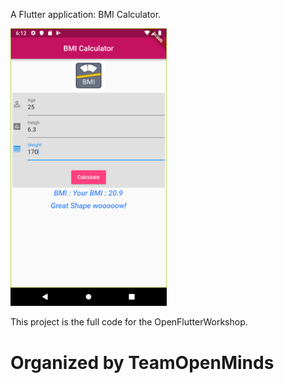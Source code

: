 A  Flutter application: BMI Calculator.

<img src="Screenshot.png" width="250">

This project is the full code for the OpenFlutterWorkshop.
# Organized by TeamOpenMinds

